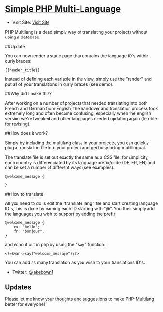 # [Simple PHP Multi-Language](#)
* Visit Site: [Visit Site](http://cloudhosted.co/multilang)

PHP Multilang is a dead simply way of translating your projects without using a database. 

##Update

You can now render a static page that contains the language ID's within curly braces:

```
{{header_title}}

```

Instead of defining each variable in the view, simply use the "render" and put all of your translations in 
curly braces (see demo).

##Why did I make this?

After working on a number of projects that needed translating into both French and German from English,
the handover and translation process took extremely long and often became confusing, especially when
the english version we're tweaked and other languages needed updating again (terrible for revising).

##How does it work?

Simply by including the multilang class in your projects, you can quickly plug a translation file into your project
and get busy being multilingual.

The translate file is set out exactly the same as a CSS file, for simplicity, each country is differenciated by its
language prefix/code (DE, FR, EN) and can be set a number of different ways (see examples).

```
@welcome_message {
	
}

```


##How to translate 

All you need to do is edit the "translate.lang" file and start creating language ID's, this is done by naming each ID 
starting with "@". You then simply add the languages you wish to support by adding the prefix:

```
@welcome_message {
	en: "hello";
	fr: "bonjour";
}
```

and echo it out in php by using the "say" function:


```
<?=$var->say("welcome_message");?>
```

You can add as many translation as you wish to your translations ID's.


* Twitter: [@jakebown1](http://twitter.com/jakebown1)



## Updates
Please let me know your thoughts and suggestions to make PHP-Multilang better for everyone! 
